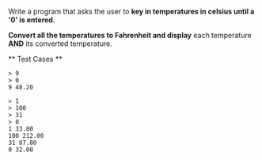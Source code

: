 Write a program that asks the user to **key in temperatures in celsius until a '0' is entered**. 

**Convert all the temperatures to Fahrenheit and display** each temperature **AND** its converted temperature.

** Test Cases **
```
> 9
> 0
9 48.20
```

```
> 1
> 100
> 31
> 0
1 33.80
100 212.00
31 87.80
0 32.00
```